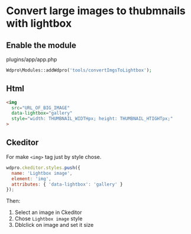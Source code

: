 # Convert large images to thubmnails with lightbox

## Enable the module

plugins/app/app.php

```php
Wdpro\Modules::addWdpro('tools/convertImgsToLightbox');
```

## Html

```html
<img
  src="URL_OF_BIG_IMAGE"
  data-lightbox="gallery"
  style="width: THUMBNAIL_WIDTHpx; height: THUMBNAIL_HTIGHTpx;"
>
```

## Ckeditor

For make `<img>` tag just by style chose.

```javascript
wdpro.ckeditor.styles.push({
  name: 'Lightbox image',
  element: 'img',
  attributes: { 'data-lightbox': 'gallery' }
});
```

Then:
1. Select an image in Ckeditor
2. Chose `Lightbox image` style
3. Dblclick on image and set it size

